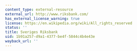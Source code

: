 ```yaml
---
content_type: external-resource
external_url: http://www.riksbank.com/
has_external_license_warning: true
license: https://en.wikipedia.org/wiki/All_rights_reserved
status: ''
title: Sveriges Riksbank
uid: 1b91a257-d9a1-4377-be4f-5844c4b4e43e
wayback_url: ''
---
```

